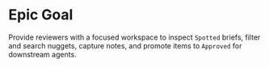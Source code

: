 # Epic Goal
Provide reviewers with a focused workspace to inspect `Spotted` briefs, filter and search nuggets, capture notes, and promote items to `Approved` for downstream agents.
